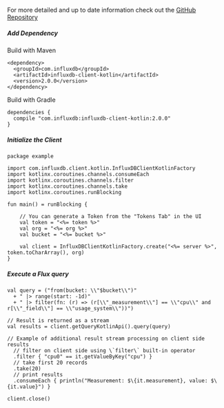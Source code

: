 For more detailed and up to date information check out the <a href="https://github.com/influxdata/influxdb-client-java/tree/master/client-kotlin" target="_blank"  rel="noreferrer">GitHub Repository</a>

##### Add Dependency

Build with Maven

```
<dependency>
  <groupId>com.influxdb</groupId>
  <artifactId>influxdb-client-kotlin</artifactId>
  <version>2.0.0</version>
</dependency>
```

Build with Gradle

```
dependencies {
  compile "com.influxdb:influxdb-client-kotlin:2.0.0"
}
```

##### Initialize the Client

```
package example

import com.influxdb.client.kotlin.InfluxDBClientKotlinFactory
import kotlinx.coroutines.channels.consumeEach
import kotlinx.coroutines.channels.filter
import kotlinx.coroutines.channels.take
import kotlinx.coroutines.runBlocking

fun main() = runBlocking {

    // You can generate a Token from the "Tokens Tab" in the UI
    val token = "<%= token %>"
    val org = "<%= org %>"
    val bucket = "<%= bucket %>"

    val client = InfluxDBClientKotlinFactory.create("<%= server %>", token.toCharArray(), org)
}
```

##### Execute a Flux query

```
val query = ("from(bucket: \\"$bucket\\")"
  + " |> range(start: -1d)"
  + " |> filter(fn: (r) => (r[\\"_measurement\\"] == \\"cpu\\" and r[\\"_field\\"] == \\"usage_system\\"))")

// Result is returned as a stream
val results = client.getQueryKotlinApi().query(query)

// Example of additional result stream processing on client side
results
  // filter on client side using \`filter\` built-in operator
  .filter { "cpu0" == it.getValueByKey("cpu") }
  // take first 20 records
  .take(20)
  // print results
  .consumeEach { println("Measurement: $\{it.measurement}, value: $\{it.value}") }

client.close()
```
